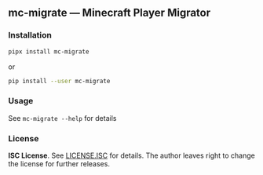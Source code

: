 ## mc-migrate — Minecraft Player Migrator

### Installation
```bash
pipx install mc-migrate
```
or
```bash
pip install --user mc-migrate
```

### Usage
See `mc-migrate --help` for details

### License
**ISC License**. See [LICENSE.ISC](LICENSE.ISC) for details.
The author leaves right to change the license for further releases.

